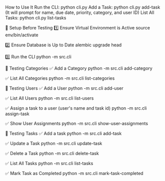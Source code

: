 How to Use It
Run the CLI:
python cli.py
Add a Task:
python cli.py add-task
(It will prompt for name, due date, priority, category, and user ID)
List All Tasks:
python cli.py list-tasks

🔹 Setup Before Testing
1️⃣ Ensure Virtual Environment is Active
source env/bin/activate  

2️⃣ Ensure Database is Up to Date
alembic upgrade head

3️⃣ Run the CLI
python -m src.cli

🔹 Testing Categories
✅ Add a Category
python -m src.cli add-category
  
✅ List All Categories
python -m src.cli list-categories

🔹 Testing Users
✅ Add a User
python -m src.cli add-user
  
✅ List All Users
python -m src.cli list-users

✅ Assign a task to a user (user's name and task id)
python -m src.cli assign-task
    
✅ Show User Assignments
python -m src.cli show-user-assignments

🔹 Testing Tasks
✅ Add a task
python -m src.cli add-task

✅ Update a Task
python -m src.cli update-task

✅ Delete a Task
python -m src.cli delete-task
    
✅ List All Tasks
python -m src.cli list-tasks

✅ Mark Task as Completed
python -m src.cli mark-task-completed
